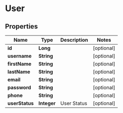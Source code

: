 

# User

## Properties

Name | Type | Description | Notes
------------ | ------------- | ------------- | -------------
**id** | **Long** |  |  [optional]
**username** | **String** |  |  [optional]
**firstName** | **String** |  |  [optional]
**lastName** | **String** |  |  [optional]
**email** | **String** |  |  [optional]
**password** | **String** |  |  [optional]
**phone** | **String** |  |  [optional]
**userStatus** | **Integer** | User Status |  [optional]



